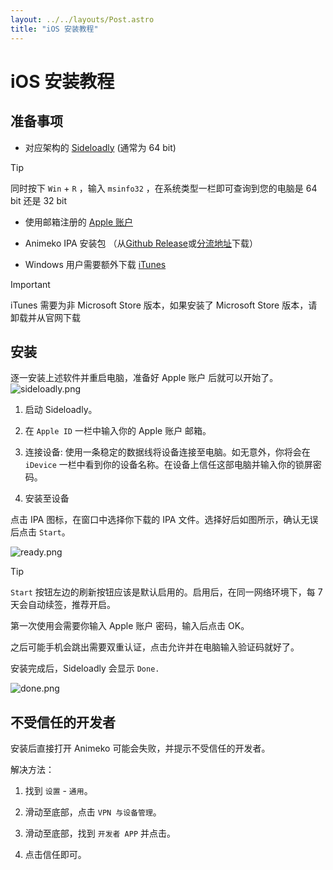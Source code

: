```yaml
---
layout: ../../layouts/Post.astro
title: "iOS 安装教程"
---
```


# iOS 安装教程

## 准备事项

- 对应架构的 [Sideloadly](https://sideloadly.io/#download) (通常为 64 bit)

>[!TIP]
>同时按下 `Win` + `R` ，输入 `msinfo32` ，在系统类型一栏即可查询到您的电脑是 64 bit 还是 32 bit

- 使用邮箱注册的 [Apple 账户](https://support.apple.com/zh-cn/apple-account)

- Animeko IPA 安装包
（从[Github Release](https://github.com/open-ani/animeko/releases/latest)或[分流地址](https://myani.org/downloads)下载）

- Windows 用户需要额外下载 [iTunes](https://www.apple.com.cn/itunes/)

> [!IMPORTANT]
> iTunes 需要为非 Microsoft Store 版本，如果安装了 Microsoft Store 版本，请卸载并从官网下载

## 安装

逐一安装上述软件并重启电脑，准备好 Apple 账户 后就可以开始了。
![sideloadly.png](https://youke1.picui.cn/s1/2025/10/25/68fcd8dc853dc.png)

1. 启动 Sideloadly。

2. 在 `Apple ID` 一栏中输入你的 Apple 账户 邮箱。

3. 连接设备: 使用一条稳定的数据线将设备连接至电脑。如无意外，你将会在 `iDevice` 一栏中看到你的设备名称。在设备上信任这部电脑并输入你的锁屏密码。

4. 安装至设备

点击 IPA 图标，在窗口中选择你下载的 IPA 文件。选择好后如图所示，确认无误后点击 `Start`。

![ready.png](https://youke1.picui.cn/s1/2025/10/25/68fcd8dc7353c.png)

> [!TIP]
> `Start` 按钮左边的刷新按钮应该是默认启用的。启用后，在同一网络环境下，每 7 天会自动续签，推荐开启。

第一次使用会需要你输入 Apple 账户 密码，输入后点击 OK。

之后可能手机会跳出需要双重认证，点击允许并在电脑输入验证码就好了。

安装完成后，Sideloadly 会显示 `Done.`

![done.png](https://youke1.picui.cn/s1/2025/10/25/68fcd8dcab59d.png)

## 不受信任的开发者

安装后直接打开 Animeko 可能会失败，并提示不受信任的开发者。

解决方法：

1. 找到 `设置` - `通用`。

2. 滑动至底部，点击 `VPN 与设备管理`。

3. 滑动至底部，找到 `开发者 APP` 并点击。

4. 点击信任即可。
